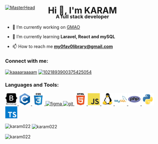 [![MasterHead](https://images.rawpixel.com/image_800/czNmcy1wcml2YXRlL3Jhd3BpeGVsX2ltYWdlcy93ZWJzaXRlX2NvbnRlbnQvcGR2YW5nb2doLXNudmdyb2ItMDItam9iNjYxLWwwdDV1aHZwLmpwZw.jpg)](#hi--im-karam)
<h1 align="center" style="margin:-30px">Hi 👋, I'm KARAM</h1>
<h3 align="center">A full stack developer</h3>

- 🔭 I’m currently working on [GMAO](https://github.com/KARAM022/stage-GMAO)

- 🌱 I’m currently learning **Laravel, React and mySQL**

- 📫 How to reach me **my0fav0library@gmail.com**

<h3 align="left">Connect with me:</h3>
<p align="left">
<a href="https://instagram.com/kaaaaraaaam" target="blank"><img align="center" src="https://raw.githubusercontent.com/rahuldkjain/github-profile-readme-generator/master/src/images/icons/Social/instagram.svg" alt="kaaaaraaaam" height="30" width="40" /></a>
<a href="https://discord.com/channels/@me/1021893900375425054" target="blank"><img align="center" src="https://raw.githubusercontent.com/rahuldkjain/github-profile-readme-generator/master/src/images/icons/Social/discord.svg" alt="1021893900375425054" height="30" width="40" /></a>
</p>

<h3 align="left">Languages and Tools:</h3>
<p align="left"> <a href="https://getbootstrap.com" target="_blank" rel="noreferrer"> <img src="https://raw.githubusercontent.com/devicons/devicon/master/icons/bootstrap/bootstrap-plain-wordmark.svg" alt="bootstrap" width="40" height="40"/> </a> <a href="https://www.cprogramming.com/" target="_blank" rel="noreferrer"> <img src="https://raw.githubusercontent.com/devicons/devicon/master/icons/c/c-original.svg" alt="c" width="40" height="40"/> </a> <a href="https://www.w3schools.com/css/" target="_blank" rel="noreferrer"> <img src="https://raw.githubusercontent.com/devicons/devicon/master/icons/css3/css3-original-wordmark.svg" alt="css3" width="40" height="40"/> </a> <a href="https://www.figma.com/" target="_blank" rel="noreferrer"> <img src="https://www.vectorlogo.zone/logos/figma/figma-icon.svg" alt="figma" width="40" height="40"/> </a> <a href="https://git-scm.com/" target="_blank" rel="noreferrer"> <img src="https://www.vectorlogo.zone/logos/git-scm/git-scm-icon.svg" alt="git" width="40" height="40"/> </a> <a href="https://www.w3.org/html/" target="_blank" rel="noreferrer"> <img src="https://raw.githubusercontent.com/devicons/devicon/master/icons/html5/html5-original-wordmark.svg" alt="html5" width="40" height="40"/> </a> <a href="https://developer.mozilla.org/en-US/docs/Web/JavaScript" target="_blank" rel="noreferrer"> <img src="https://raw.githubusercontent.com/devicons/devicon/master/icons/javascript/javascript-original.svg" alt="javascript" width="40" height="40"/> </a> <a href="https://www.linux.org/" target="_blank" rel="noreferrer"> <img src="https://raw.githubusercontent.com/devicons/devicon/master/icons/linux/linux-original.svg" alt="linux" width="40" height="40"/> </a> <a href="https://www.mysql.com/" target="_blank" rel="noreferrer"> <img src="https://raw.githubusercontent.com/devicons/devicon/master/icons/mysql/mysql-original-wordmark.svg" alt="mysql" width="40" height="40"/> </a> <a href="https://www.php.net" target="_blank" rel="noreferrer"> <img src="https://raw.githubusercontent.com/devicons/devicon/master/icons/php/php-original.svg" alt="php" width="40" height="40"/> </a> <a href="https://www.python.org" target="_blank" rel="noreferrer"> <img src="https://raw.githubusercontent.com/devicons/devicon/master/icons/python/python-original.svg" alt="python" width="40" height="40"/> </a> <a href="https://www.typescriptlang.org/" target="_blank" rel="noreferrer"> <img src="https://raw.githubusercontent.com/devicons/devicon/master/icons/typescript/typescript-original.svg" alt="typescript" width="40" height="40"/> </a> </p>

<p><img align="left" src="https://github-readme-stats.vercel.app/api/top-langs?username=karam022&show_icons=true&locale=en&layout=compact" alt="karam022" /></p>

<p>&nbsp;<img align="center" src="https://github-readme-stats.vercel.app/api?username=karam022&show_icons=true&locale=en" alt="karam022" /></p>

<p><img align="center" src="https://github-readme-streak-stats.herokuapp.com/?user=karam022&" alt="karam022" /></p>

